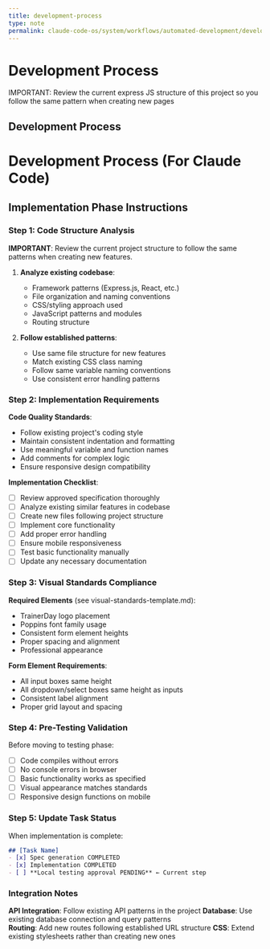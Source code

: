 ```yaml
---
title: development-process
type: note
permalink: claude-code-os/system/workflows/automated-development/development-process
---
```


# Development Process

IMPORTANT: Review the current express JS structure of this project so you follow the same   pattern when creating new pages  

## Development Process
# Development Process (For Claude Code)

## Implementation Phase Instructions

### Step 1: Code Structure Analysis
**IMPORTANT**: Review the current project structure to follow the same patterns when creating new features.

1. **Analyze existing codebase**:
   - Framework patterns (Express.js, React, etc.)
   - File organization and naming conventions
   - CSS/styling approach used
   - JavaScript patterns and modules
   - Routing structure

2. **Follow established patterns**:
   - Use same file structure for new features
   - Match existing CSS class naming
   - Follow same variable naming conventions
   - Use consistent error handling patterns

### Step 2: Implementation Requirements

**Code Quality Standards**:
- Follow existing project's coding style
- Maintain consistent indentation and formatting
- Use meaningful variable and function names
- Add comments for complex logic
- Ensure responsive design compatibility

**Implementation Checklist**:
- [ ] Review approved specification thoroughly
- [ ] Analyze existing similar features in codebase
- [ ] Create new files following project structure
- [ ] Implement core functionality
- [ ] Add proper error handling
- [ ] Ensure mobile responsiveness
- [ ] Test basic functionality manually
- [ ] Update any necessary documentation

### Step 3: Visual Standards Compliance

**Required Elements** (see visual-standards-template.md):
- TrainerDay logo placement
- Poppins font family usage
- Consistent form element heights
- Proper spacing and alignment
- Professional appearance

**Form Element Requirements**:
- All input boxes same height
- All dropdown/select boxes same height as inputs
- Consistent label alignment
- Proper grid layout and spacing

### Step 4: Pre-Testing Validation

Before moving to testing phase:
- [ ] Code compiles without errors
- [ ] No console errors in browser
- [ ] Basic functionality works as specified
- [ ] Visual appearance matches standards
- [ ] Responsive design functions on mobile

### Step 5: Update Task Status

When implementation is complete:
```markdown
## [Task Name]
- [x] Spec generation COMPLETED
- [x] Implementation COMPLETED
- [ ] **Local testing approval PENDING** ← Current step
```

### Integration Notes

**API Integration**: Follow existing API patterns in the project
**Database**: Use existing database connection and query patterns  
**Routing**: Add new routes following established URL structure
**CSS**: Extend existing stylesheets rather than creating new ones